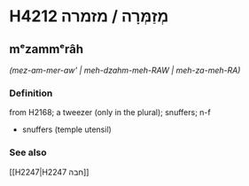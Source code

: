 # H4212 מְזַמְּרָה / מזמרה

## mᵉzammᵉrâh

_(mez-am-mer-aw' | meh-dzahm-meh-RAW | meh-za-meh-RA)_

### Definition

from H2168; a tweezer (only in the plural); snuffers; n-f

- snuffers (temple utensil)

### See also

[[H2247|H2247 חבה]]
